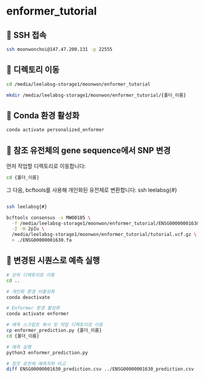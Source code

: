 # enformer_tutorial

## 🔐 SSH 접속

```bash
ssh moonwonchoi@147.47.200.131 -p 22555
```
## 📁 디렉토리 이동
```bash
cd /media/leelabsg-storage1/moonwon/enformer_tutorial
```
```bash
mkdir /media/leelabsg-storage1/moonwon/enformer_tutorial/{폴더_이름}
```
## 🐍 Conda 환경 활성화
```bash
conda activate personalized_enformer
```
## 🧬 참조 유전체의 gene sequence에서 SNP 변경
먼저 작업할 디렉토리로 이동합니다:
```bash
cd {폴더_이름}
```
그 다음, bcftools를 사용해 개인화된 유전체로 변환합니다:
ssh leelabsg{#}
```bash

ssh leelabsg{#}

bcftools consensus -s MW00105 \
  -f /media/leelabsg-storage1/moonwon/enformer_tutorial/ENSG00000001630.fa \
  -I -H 2pIu \
  /media/leelabsg-storage1/moonwon/enformer_tutorial/tutorial.vcf.gz \
  > ./ENSG00000001630.fa
```
## 🔮 변경된 시퀀스로 예측 실행

```bash
# 상위 디렉토리로 이동
cd ..

# 개인화 환경 비활성화
conda deactivate

# Enformer 환경 활성화
conda activate enformer

# 예측 스크립트 복사 및 작업 디렉토리로 이동
cp enformer_prediction.py {폴더_이름}
cd {폴더_이름}

# 예측 실행
python3 enformer_prediction.py

# 참조 유전체 예측치와 비교
diff ENSG00000001630_prediction.csv ../ENSG00000001630_prediction.csv
```
